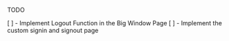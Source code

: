 TODO

[ ] - Implement Logout Function in the Big Window Page
[ ] - Implement the custom signin and signout page
